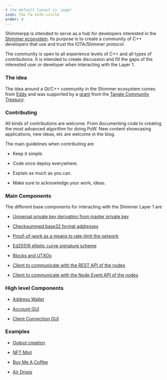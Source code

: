 ```yaml
---
# the default layout is 'page'
icon: fas fa-info-circle
order: 4
---
```


Shimmerpp is intended to serve as a hub for developers interested in the [Shimmer ecosystem](https://shimmer.network/).
Its purpose is to create a community of C++ developers that use and trust the IOTA/Shimmer protocol.


The community is open to all experience levels of C++ and all types of contributions.
It is intended to create discussion and fill the gaps of the interested user or developer when interacting with the Layer 1.  


### The idea

The idea around a Qt/C++ community in the Shimmer ecosystem comes from [Eddy](https://eddytheco.github.io/) and was supported by a [grant](https://drive.google.com/file/d/1OreNx0aesdrQuHYCIU9wbD3c_ZbxNjnv/view?usp=share_link) from the
[Tangle Community Treasury](https://www.tangletreasury.org/).

 

### Contributing
All kinds of contributions are welcome.
From documenting code to creating the most advanced algorithm for doing PoW.
New content showcasing applications, new ideas, etc are welcome in the blog.
 
The main guidelines when contributing are

- Keep it simple.

- Code once deploy everywhere.

- Explain as much as you can. 

- Make sure to acknowledge your work, ideas. 


### Main Components

The different base components for interacting with the Shimmer Layer 1 are

- [Universal private key derivation from master private key](https://github.com/EddyTheCo/Qslip10)

- [Checksummed base32 format addresses](https://github.com/EddyTheCo/Qbech32)

- [Proof-of-work as a means to rate-limit the network](https://github.com/EddyTheCo/Qpow-IOTA)

- [Ed25519 elliptic curve signature scheme](https://github.com/EddyTheCo/Qed25519)

- [Blocks and UTXOs](https://github.com/EddyTheCo/Qblock-IOTA) 

- [Client to communicate with the REST API of the nodes](https://github.com/EddyTheCo/Qclient-IOTA)

- [Client to communicate with the Node Event API of the nodes](https://github.com/EddyTheCo/QclientMqtt-IOTA)


### High level Components

- [Address Wallet](https://github.com/EddyTheCo/QAddrBundle)

- [Account GUI](https://github.com/EddyTheCo/account)

- [Client Connection GUI](https://github.com/EddyTheCo/ConectionSettings)


### Examples

- [Output creation](https://github.com/EddyTheCo/OutsShimmerppExamples)

- [NFT Mint](https://github.com/EddyTheCo/NftMinter)

- [Buy Me A Coffee](https://github.com/EddyTheCo/BuyMeACoffe)

- [Air Drops](https://github.com/EddyTheCo/AirDropper)
